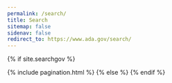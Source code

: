 ```yaml
---
permalink: /search/
title: Search
sitemap: false
sidenav: false
redirect_to: https://www.ada.gov/search/
---
```


{% if site.searchgov %}
<div tabindex='0' id="totalResultsTarget" class="margin-y-1"></div>
<ol id="search-results" class="add-list-reset"></ol>
{% include pagination.html %}
{% else %}
<script>
  window.location = "/";
</script>
{% endif %}
